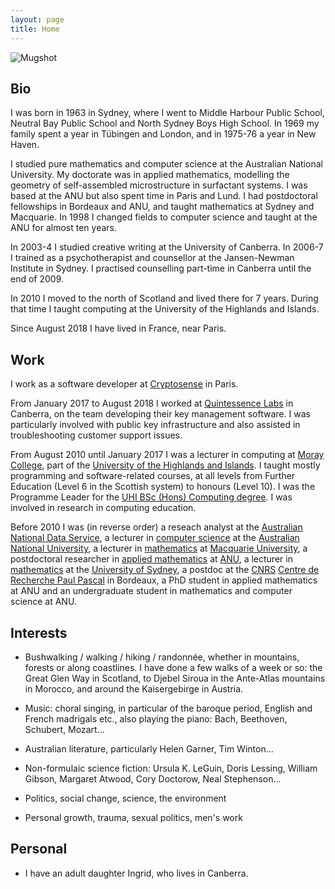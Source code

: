 ```yaml
---
layout: page
title: Home
---
```


![Mugshot](/images/Ian-with-lollipop.jpg)

Bio
---

I was born in 1963 in Sydney, where I went to Middle Harbour Public School,
Neutral Bay Public School and North Sydney Boys High School. In 1969 my family
spent a year in Tübingen and London, and in 1975-76 a year in New Haven.

I studied pure mathematics and computer science at the Australian National
University. My doctorate was in applied mathematics, modelling the geometry of
self-assembled microstructure in surfactant systems. I was based at the ANU but
also spent time in Paris and Lund. I had postdoctoral fellowships in Bordeaux
and ANU, and taught mathematics at Sydney and Macquarie. In 1998 I changed
fields to computer science and taught at the ANU for almost ten years.

In 2003-4 I studied creative writing at the University of Canberra. In 2006-7 I
trained as a psychotherapist and counsellor at the Jansen-Newman Institute in
Sydney. I practised counselling part-time in Canberra until the end of 2009.

In 2010 I moved to the north of Scotland and lived there for 7 years. During
that time I taught computing at the University of the Highlands and Islands.

Since August 2018 I have lived in France, near Paris.

Work
----

I work as a software developer at [Cryptosense][cryptosense] in Paris.

[cryptosense]: https://cryptosense.com/

From January 2017 to August 2018 I worked at [Quintessence Labs][qlabs] in
Canberra, on the team developing their key management software. I was
particularly involved with public key infrastructure and also assisted in
troubleshooting customer support issues.

[qlabs]: https://www.quintessencelabs.com/

From August 2010 until January 2017 I was a lecturer in computing at [Moray
College][MC], part of the [University of the Highlands and Islands][UHI]. I
taught mostly programming and software-related courses, at all levels from
Further Education (Level 6 in the Scottish system) to honours (Level 10). I was
the Programme Leader for the [UHI BSc (Hons) Computing degree][degree]. I was
involved in research in computing education.

[MC]: https://www.moray.uhi.ac.uk/
[UHI]: https://www.uhi.ac.uk/en
[degree]: https://www.uhi.ac.uk/en/courses/bsc-hons-computing/

Before 2010 I was (in reverse order) a reseach analyst at the [Australian
National Data Service][ANDS], a lecturer in [computer science][CECS] at the
[Australian National University][ANU], a lecturer in [mathematics][MUMaths] at
[Macquarie University][MU], a postdoctoral researcher in [applied
mathematics][applied maths] at [ANU][], a lecturer in [mathematics][USydMaths]
at the [University of Sydney][USyd], a postdoc at the [CNRS][] [Centre de
Recherche Paul Pascal][CRPP] in Bordeaux, a PhD student in applied mathematics
at ANU and an undergraduate student in mathematics and computer science at ANU.

[ANDS]: https://www.ands.org.au/
[CECS]: https://cecs.anu.edu.au/
[ANU]: https://www.anu.edu.au/
[MUMaths]: https://www.mq.edu.au/faculty-of-science-and-engineering/departments-and-schools/department-of-mathematics-and-statistics
[MU]: https://www.mq.edu.au/
[applied maths]: https://physics.anu.edu.au/appmaths/
[USydMaths]: https://www.sydney.edu.au/science/schools/school-of-mathematics-and-statistics.html
[USyd]: https://www.sydney.edu.au/
[CNRS]: https://www.cnrs.fr/
[CRPP]: http://www.crpp-bordeaux.cnrs.fr

Interests
---------

- Bushwalking / walking / hiking / randonnée, whether in mountains, forests or
  along coastlines. I have done a few walks of a week or so: the Great Glen Way
  in Scotland, to Djebel Siroua in the Ante-Atlas mountains in Morocco, and
  around the Kaisergebirge in Austria.

- Music: choral singing, in particular of the baroque period, English and
  French madrigals etc., also playing the piano: Bach, Beethoven, Schubert,
  Mozart...

- Australian literature, particularly Helen Garner, Tim Winton...

- Non-formulaic science fiction: Ursula K. LeGuin, Doris Lessing, William
  Gibson, Margaret Atwood, Cory Doctorow, Neal Stephenson...

- Politics, social change, science, the environment

- Personal growth, trauma, sexual politics, men's work

Personal
--------

- I have an adult daughter Ingrid, who lives in Canberra.

